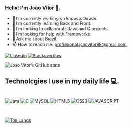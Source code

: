 ### Hello! I'm João Vitor 👋.

- 🔭 I’m currently working on Impacto Saúde. 
- 🌱 I’m currently learning Back and Front.
- 👯 I’m looking to collaborate Java and C projects.  
- 🤔 I’m looking for help with Frameworks.
- 💬 Ask me about Brazil.
- 📫 How to reach me: profissional.joaovitor98@gmail.com

[![Linkedin](https://img.shields.io/badge/LinkedIn-0077B5?style=for-the-badge&logo=linkedin&logoColor=white)](https://www.linkedin.com/in/jo%C3%A3o-vitor-coelho-39b5361b3/) [![Stackoverflow](https://aleen42.github.io/badges/src/stackoverflow.svg)](https://stackoverflow.com/users/18185628/jo%c3%a3o-vitor-amorim?tab=profile)

![João Vitor's GitHub stats](https://github-readme-stats.vercel.app/api?username=Joaovc0800&show_icons=true&theme=highcontrast)

## Technologies I use in my daily life 💻.

<div style="display: inline_block"><br/>
  <img align="center" alt="Java" src="https://img.shields.io/badge/Java-ED8B00?style=for-the-badge&logo=java&logoColor=white" />
  <img align="center" alt="C" src="https://img.shields.io/badge/C-00599C?style=for-the-badge&logo=c&logoColor=white" />
  <img align="center" alt="MySQL" src="https://img.shields.io/badge/MySQL-00000F?style=for-the-badge&logo=mysql&logoColor=white" />
  <img align="center" alt="HTML5" src="https://img.shields.io/badge/HTML5-E34F26?style=for-the-badge&logo=html5&logoColor=white" />
  <img align="center" alt="CSS3" src="https://img.shields.io/badge/CSS3-1572B6?style=for-the-badge&logo=css3&logoColor=white" />
  <img align="center" alt="JAVASCRIPT" src="https://img.shields.io/badge/JavaScript-F7DF1E?style=for-the-badge&logo=javascript&logoColor=black" />
</div><br/>

##

[![Top Langs](https://github-readme-stats.vercel.app/api/top-langs/?username=Joaovc0800&layout=compact)](https://github.com/Joaovc0800/github-readme-stats)
